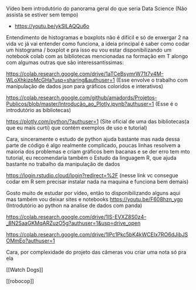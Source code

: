 
Vídeo bem introdutório do panorama geral do que seria Data Science (Não assista se estiver sem tempo)
- https://youtu.be/ykSILAQQu6o

Entendimento de histogramas e boxplots não é difícil e só de enxergar 2 na vida vc já vai entender como funciona, a ideia principal é saber como codar um histograma / boxplot e pra isso eu vou estar disponibilizando um notebook colab com as bibliotecas mencionadas na formação em T alongo com algumas outras que são interessantíssimas:

https://colab.research.google.com/drive/1aTCeBsymrW71t7v4M-WLoXhkizpMcGHa?usp=sharing&authuser=1  (Esse envolve o trabalho com manipulação de dados json para gráficos coloridos e interativos)

https://colab.research.google.com/github/amadords/Projetos-Publicos/blob/master/Introdução_ao_Plotly.ipynb?authuser=1 (Esse é o introdutório as bibliotecas)

https://plotly.com/python/?authuser=1 (Site oficial de uma das bibliotecas(a que eu mais curti) que contém exemplos de uso e tutorial)

Cara, sinceramente o estudo de python ajuda bastante mas nada dessa parte de código é algo realmente complicado, poucas linhas resolvem a maioria dos problemas e criam gráficos bem bacanas e se der erro tem mto tutorial, eu recomendaria também o Estudo da linguagem R, que ajuda bastante no trabalho da manipulação de dados

https://login.rstudio.cloud/login?redirect=%2F (nesse link vc consegue codar em R sem precisar instalar nada na maquina e funciona bem demais)

Gosto muito de estudar por vídeo, então to disponibilizando alguns aqui mas também vou deixar sites e notebooks
https://youtu.be/F608hzn_ygo (Introdutório ao python na analise de dados com panda)

https://colab.research.google.com/drive/1lS-EVXZ8S0z4-_8N2SaaGKMqARZuzO5g?authuser=1&usp=drive_open

https://colab.research.google.com/drive/1lPc1Pkc5bK4kWCEIx7RO6dJibJSOMmEo?authuser=1


Cara, por complexidade do projeto das câmeras vou criar uma nota só pra ela

[[Watch Dogs]]

[[robocop]] 
